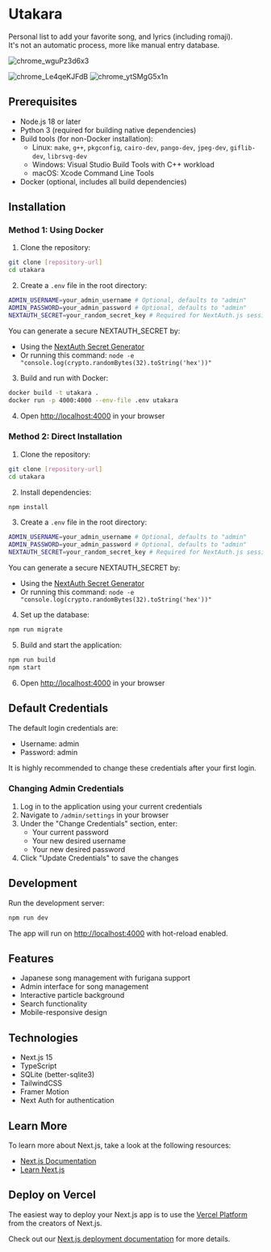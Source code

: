 # Utakara

Personal list to add your favorite song, and lyrics (including romaji).  
It's not an automatic process, more like manual entry database.  

![chrome_wguPz3d6x3](https://github.com/user-attachments/assets/17744d1c-83b3-4850-af86-793ce1c543e0)


![chrome_Le4qeKJFdB](https://github.com/user-attachments/assets/2d05169c-6ea5-480c-aa58-651032c34624) ![chrome_ytSMgG5x1n](https://github.com/user-attachments/assets/7011a4c0-5735-4a6d-b541-9307117289be)



## Prerequisites

- Node.js 18 or later
- Python 3 (required for building native dependencies)
- Build tools (for non-Docker installation):
  - Linux: `make`, `g++`, `pkgconfig`, `cairo-dev`, `pango-dev`, `jpeg-dev`, `giflib-dev`, `librsvg-dev`
  - Windows: Visual Studio Build Tools with C++ workload
  - macOS: Xcode Command Line Tools
- Docker (optional, includes all build dependencies)

## Installation

### Method 1: Using Docker

1. Clone the repository:
```bash
git clone [repository-url]
cd utakara
```

2. Create a `.env` file in the root directory:
```bash
ADMIN_USERNAME=your_admin_username # Optional, defaults to "admin"
ADMIN_PASSWORD=your_admin_password # Optional, defaults to "admin"
NEXTAUTH_SECRET=your_random_secret_key # Required for NextAuth.js session encryption
```
You can generate a secure NEXTAUTH_SECRET by:
- Using the [NextAuth Secret Generator](https://generate-secret.vercel.app/32)
- Or running this command: `node -e "console.log(crypto.randomBytes(32).toString('hex'))"`

3. Build and run with Docker:
```bash
docker build -t utakara .
docker run -p 4000:4000 --env-file .env utakara
```

4. Open [http://localhost:4000](http://localhost:4000) in your browser

### Method 2: Direct Installation

1. Clone the repository:
```bash
git clone [repository-url]
cd utakara
```

2. Install dependencies:
```bash
npm install
```

3. Create a `.env` file in the root directory:
```bash
ADMIN_USERNAME=your_admin_username # Optional, defaults to "admin"
ADMIN_PASSWORD=your_admin_password # Optional, defaults to "admin"
NEXTAUTH_SECRET=your_random_secret_key # Required for NextAuth.js session encryption
```
You can generate a secure NEXTAUTH_SECRET by:
- Using the [NextAuth Secret Generator](https://auth-secret-gen.vercel.app/)
- Or running this command: `node -e "console.log(crypto.randomBytes(32).toString('hex'))"`

4. Set up the database:
```bash
npm run migrate
```

5. Build and start the application:
```bash
npm run build
npm start
```

6. Open [http://localhost:4000](http://localhost:4000) in your browser

## Default Credentials
The default login credentials are:
- Username: admin
- Password: admin

It is highly recommended to change these credentials after your first login.

### Changing Admin Credentials
1. Log in to the application using your current credentials
2. Navigate to `/admin/settings` in your browser
3. Under the "Change Credentials" section, enter:
   - Your current password
   - Your new desired username
   - Your new desired password
4. Click "Update Credentials" to save the changes

## Development

Run the development server:

```bash
npm run dev
```

The app will run on [http://localhost:4000](http://localhost:4000) with hot-reload enabled.

## Features

- Japanese song management with furigana support
- Admin interface for song management
- Interactive particle background
- Search functionality
- Mobile-responsive design

## Technologies

- Next.js 15
- TypeScript
- SQLite (better-sqlite3)
- TailwindCSS
- Framer Motion
- Next Auth for authentication

## Learn More

To learn more about Next.js, take a look at the following resources:
- [Next.js Documentation](https://nextjs.org/docs)
- [Learn Next.js](https://nextjs.org/learn)

## Deploy on Vercel

The easiest way to deploy your Next.js app is to use the [Vercel Platform](https://vercel.com/new?utm_medium=default-template&filter=next.js&utm_source=create-next-app&utm_campaign=create-next-app-readme) from the creators of Next.js.

Check out our [Next.js deployment documentation](https://nextjs.org/docs/app/building-your-application/deploying) for more details.

